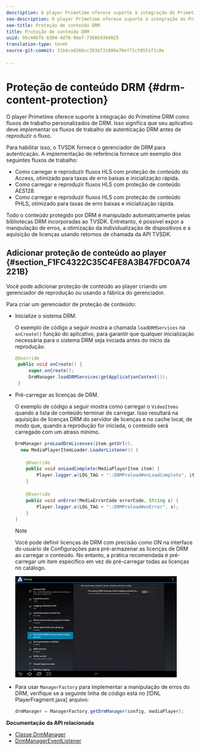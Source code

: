 ```yaml
---
description: O player Primetime oferece suporte à integração do Primetime DRM como fluxos de trabalho personalizados de DRM. Isso significa que seu aplicativo deve implementar os fluxos de trabalho de autenticação DRM antes de reproduzir o fluxo.
seo-description: O player Primetime oferece suporte à integração do Primetime DRM como fluxos de trabalho personalizados de DRM. Isso significa que seu aplicativo deve implementar os fluxos de trabalho de autenticação DRM antes de reproduzir o fluxo.
seo-title: Proteção de conteúdo DRM
title: Proteção de conteúdo DRM
uuid: 95c446f6-8304-4d70-9bef-7368b9364025
translation-type: tm+mt
source-git-commit: 31b6cad26bcc393d731080a70eff1c59551f1c8e

---
```



# Proteção de conteúdo DRM {#drm-content-protection}

O player Primetime oferece suporte à integração do Primetime DRM como fluxos de trabalho personalizados de DRM. Isso significa que seu aplicativo deve implementar os fluxos de trabalho de autenticação DRM antes de reproduzir o fluxo.

Para habilitar isso, o TVSDK fornece o gerenciador de DRM para autenticação. A implementação de referência fornece um exemplo dos seguintes fluxos de trabalho:

* Como carregar e reproduzir fluxos HLS com proteção de conteúdo do Access, otimizado para taxas de erro baixas e inicialização rápida.
* Como carregar e reproduzir fluxos HLS com proteção de conteúdo AES128.
* Como carregar e reproduzir fluxos HLS com proteção de conteúdo PHLS, otimizado para taxas de erro baixas e inicialização rápida.

Todo o conteúdo protegido por DRM é manipulado automaticamente pelas bibliotecas DRM incorporadas ao TVSDK. Entretanto, é possível expor a manipulação de erros, a otimização da individualização de dispositivos e a aquisição de licenças usando retornos de chamada da API TVSDK.

## Adicionar proteção de conteúdo ao player {#section_F1FC4322C35C4FE8A3B47FDC0A74221B}

Você pode adicionar proteção de conteúdo ao player criando um gerenciador de reprodução ou usando a fábrica do gerenciador.

Para criar um gerenciador de proteção de conteúdo:

* Inicialize o sistema DRM.

   O exemplo de código a seguir mostra a chamada `loadDRMServices` na `onCreate()` função do aplicativo, para garantir que qualquer inicialização necessária para o sistema DRM seja iniciada antes do início da reprodução.

   ```java
   @Override 
    public void onCreate() { 
        super.onCreate();  
        DrmManager.loadDRMServices(getApplicationContext()); 
    }
   ```

* Pré-carregar as licenças de DRM.

   O exemplo de código a seguir mostra como carregar o `VideoItems` quando a lista de conteúdo terminar de carregar. Isso resultará na aquisição de licenças DRM do servidor de licenças e no cache local, de modo que, quando a reprodução for iniciada, o conteúdo será carregado com um atraso mínimo.

   ```java
   DrmManager.preLoadDrmLicenses(item.getUrl(),  
     new MediaPlayerItemLoader.LoaderListener() { 
   
       @Override 
       public void onLoadComplete(MediaPlayerItem item) { 
           Player.logger.w(LOG_TAG + "::DRMPreload#onLoadComplete", item.getResource().getUrl()); 
       } 
   
       @Override 
       public void onError(MediaErrorCode errorCode, String s) { 
           Player.logger.e(LOG_TAG + "::DRMPreload#onError", s); 
       } 
   } 
   ```

   >[!NOTE]
   >
   >Você pode definir licenças de DRM com precisão como ON na interface do usuário de Configurações para pré-armazenar as licenças de DRM ao carregar o conteúdo. No entanto, a prática recomendada é pré-carregar um item específico em vez de pré-carregar todas as licenças no catálogo.
   >
   >![](assets/precache-drm-licenses.jpg)

* Para usar `ManagerFactory` para implementar a manipulação de erros do DRM, verifique se a seguinte linha de código está no [!DNL PlayerFragment.java] arquivo:

   ```java
   drmManager = ManagerFactory.getDrmManager(config, mediaPlayer);
   ```

**Documentação da API relacionada**

* [Classe DrmManager](https://help.adobe.com/en_US/primetime/api/reference_implementation/android/javadoc/com/adobe/primetime/reference/manager/DrmManager.html)
* [DrmManagerEventListener](https://help.adobe.com/en_US/primetime/api/reference_implementation/android/javadoc/com/adobe/primetime/reference/manager/DrmManager.DrmManagerEventListener.html)